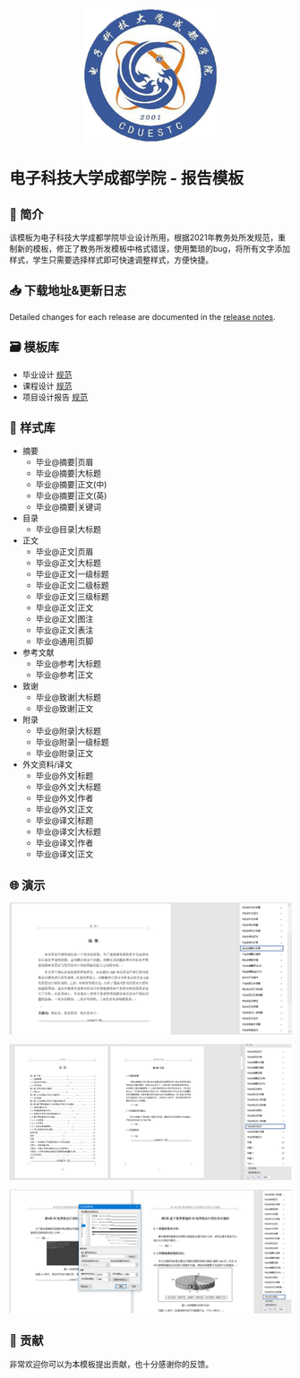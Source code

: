 <p align="center">
  <img width="240" src="demo/logo.png">
</p>

# 电子科技大学成都学院 - 报告模板

## 🌱 简介

该模板为电子科技大学成都学院毕业设计所用，根据2021年教务处所发规范，重制新的模板，修正了教务所发模板中格式错误，使用繁琐的bug，将所有文字添加样式，学生只需要选择样式即可快速调整样式，方便快捷。

## 📥 下载地址&更新日志

Detailed changes for each release are documented in the [release notes](https://github.com/fwfmiao/cduestc-report-template/releases).

## 🗃️ 模板库

- 毕业设计 [规范](files/毕业设计+课程设计/毕业论文格式规范.md)
- 课程设计 [规范](files/毕业设计+课程设计/课程设计格式规范.md)
- 项目设计报告 [规范](files/项目设计报告/项目设计报告格式规范.md)

## 🎨 样式库

- 摘要
  - 毕业@摘要|页眉
  - 毕业@摘要|大标题
  - 毕业@摘要|正文(中)
  - 毕业@摘要|正文(英)
  - 毕业@摘要|关键词
- 目录
  - 毕业@目录|大标题
- 正文
  - 毕业@正文|页眉
  - 毕业@正文|大标题
  - 毕业@正文|一级标题
  - 毕业@正文|二级标题
  - 毕业@正文|三级标题
  - 毕业@正文|正文
  - 毕业@正文|图注
  - 毕业@正文|表注
  - 毕业@通用|页脚
- 参考文献
  - 毕业@参考|大标题
  - 毕业@参考|正文
- 致谢
  - 毕业@致谢|大标题
  - 毕业@致谢|正文
- 附录
  - 毕业@附录|大标题
  - 毕业@附录|一级标题
  - 毕业@附录|正文
- 外文资料/译文
  - 毕业@外文|标题
  - 毕业@外文|大标题
  - 毕业@外文|作者
  - 毕业@外文|正文
  - 毕业@译文|标题
  - 毕业@译文|大标题
  - 毕业@译文|作者
  - 毕业@译文|正文

## 🌐 演示

![image-20210514105618137](demo/image-20210514105618137.png)

![image-20210514110534954](demo/image-20210514110534954.png)

![image-20210514134941352](demo/image-20210514134941352.png)

## 🔨 贡献

非常欢迎你可以为本模板提出贡献，也十分感谢你的反馈。

